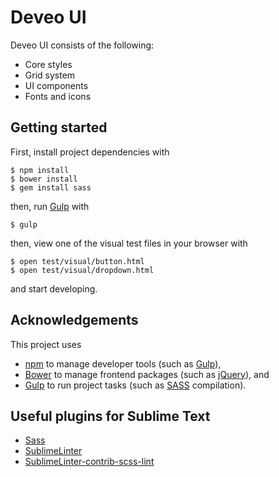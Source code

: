 # Deveo UI

Deveo UI consists of the following:

* Core styles
* Grid system
* UI components
* Fonts and icons

## Getting started

First, install project dependencies with

    $ npm install
    $ bower install
    $ gem install sass

then, run [Gulp][gulp] with

    $ gulp

then, view one of the visual test files in your browser with

    $ open test/visual/button.html
    $ open test/visual/dropdown.html

and start developing.

## Acknowledgements

This project uses

* [npm][npm] to manage developer tools (such as [Gulp][gulp]),
* [Bower][bower] to manage frontend packages (such as [jQuery][jquery]), and
* [Gulp][gulp] to run project tasks (such as [SASS][sass] compilation).

[bower]:  http://bower.io/
[gulp]:   http://gulpjs.com/
[jquery]: http://jquery.com/
[npm]:    https://www.npmjs.org/
[sass]:   http://sass-lang.com/

## Useful plugins for Sublime Text
  * [Sass](https://packagecontrol.io/packages/Sass)
  * [SublimeLinter](https://packagecontrol.io/packages/SublimeLinter)
  * [Sublime​Linter-contrib-scss-lint](https://packagecontrol.io/packages/SublimeLinter-contrib-scss-lint)
